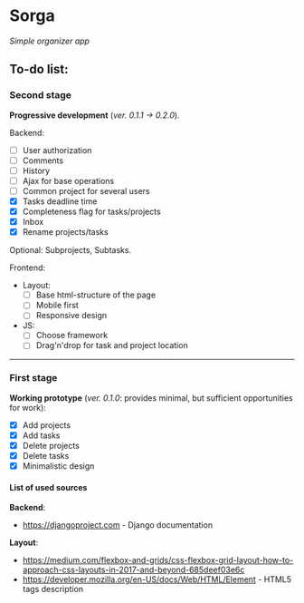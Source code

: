 # Sorga
*Simple organizer app*

## To-do list:

### Second stage ###
**Progressive development** (_ver. 0.1.1 -> 0.2.0_).

Backend:
  - [ ] User authorization
  - [ ] Comments
  - [ ] History
  - [ ] Ajax for base operations
  - [ ] Common project for several users
  - [x] Tasks deadline time
  - [x] Completeness flag for tasks/projects
  - [x] Inbox
  - [x] Rename projects/tasks

Optional: Subprojects, Subtasks. 

Frontend:
  - Layout:
    - [ ] Base html-structure of the page
    - [ ] Mobile first
    - [ ] Responsive design

  - JS:
    - [ ] Choose framework
    - [ ] Drag'n'drop for task and project location
    
---

### First stage ###
**Working prototype** (_ver. 0.1.0_: provides minimal, but sufficient opportunities for work):
- [x] Add projects
- [x] Add tasks
- [x] Delete projects
- [x] Delete tasks
- [x] Minimalistic design

#### List of used sources
**Backend**:
 + https://djangoproject.com - Django documentation

**Layout**:
 + https://medium.com/flexbox-and-grids/css-flexbox-grid-layout-how-to-approach-css-layouts-in-2017-and-beyond-685deef03e6c
 + https://developer.mozilla.org/en-US/docs/Web/HTML/Element - HTML5 tags description




